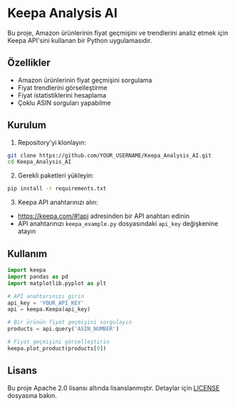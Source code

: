 # Keepa Analysis AI

Bu proje, Amazon ürünlerinin fiyat geçmişini ve trendlerini analiz etmek için Keepa API'sini kullanan bir Python uygulamasıdır.

## Özellikler

- Amazon ürünlerinin fiyat geçmişini sorgulama
- Fiyat trendlerini görselleştirme
- Fiyat istatistiklerini hesaplama
- Çoklu ASIN sorguları yapabilme

## Kurulum

1. Repository'yi klonlayın:
```bash
git clone https://github.com/YOUR_USERNAME/Keepa_Analysis_AI.git
cd Keepa_Analysis_AI
```

2. Gerekli paketleri yükleyin:
```bash
pip install -r requirements.txt
```

3. Keepa API anahtarınızı alın:
- https://keepa.com/#!api adresinden bir API anahtarı edinin
- API anahtarınızı `keepa_example.py` dosyasındaki `api_key` değişkenine atayın

## Kullanım

```python
import keepa
import pandas as pd
import matplotlib.pyplot as plt

# API anahtarınızı girin
api_key = 'YOUR_API_KEY'
api = keepa.Keepa(api_key)

# Bir ürünün fiyat geçmişini sorgulayın
products = api.query('ASIN_NUMBER')

# Fiyat geçmişini görselleştirin
keepa.plot_product(products[0])
```

## Lisans

Bu proje Apache 2.0 lisansı altında lisanslanmıştır. Detaylar için [LICENSE](LICENSE) dosyasına bakın. 